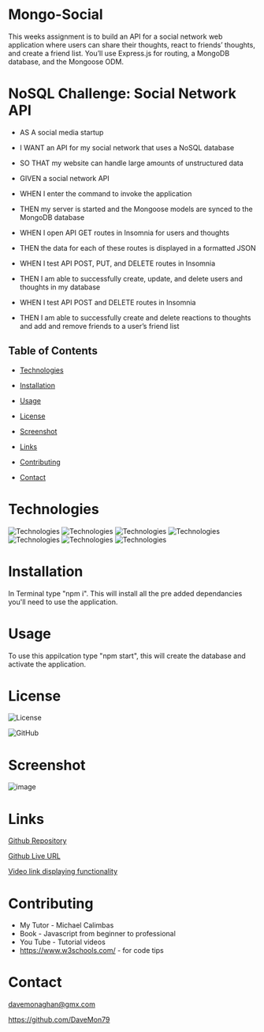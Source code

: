 # Mongo-Social

This weeks assignment is to build an API for a social network web application where users can share their thoughts, react to friends’ thoughts, and create a friend list. You’ll use Express.js for routing, a MongoDB database, and the Mongoose ODM.
  

# NoSQL Challenge: Social Network API

* AS A social media startup
* I WANT an API for my social network that uses a NoSQL database
* SO THAT my website can handle large amounts of unstructured data

* GIVEN a social network API
* WHEN I enter the command to invoke the application
* THEN my server is started and the Mongoose models are synced to the MongoDB database
* WHEN I open API GET routes in Insomnia for users and thoughts
* THEN the data for each of these routes is displayed in a formatted JSON
* WHEN I test API POST, PUT, and DELETE routes in Insomnia
* THEN I am able to successfully create, update, and delete users and thoughts in my database
* WHEN I test API POST and DELETE routes in Insomnia
* THEN I am able to successfully create and delete reactions to thoughts and add and remove friends to a user’s friend list

  
## Table of Contents

* [Technologies](#technologies)
  
* [Installation](#installation)

* [Usage](#usage)

* [License](#license)

* [Screenshot](#screenshot)

* [Links](#links)

* [Contributing](#contributing)

* [Contact](#contact)

# Technologies

![Technologies](https://img.shields.io/badge/-Git-F05032?logo=Git&logoColor=white)
![Technologies](https://img.shields.io/badge/-JavaScript-007396?logo=JavaScript&logoColor=white)
![Technologies](https://img.shields.io/badge/-Node.js-339933?logo=Node.js&logoColor=white)
![Technologies](https://img.shields.io/badge/-npm-CB3837?logo=npm&logoColor=white)
![Technologies](https://img.shields.io/badge/-Insomnia-4000BF?logo=Insomnia&logoColor=white)
![Technologies](https://img.shields.io/badge/-Express-000000?logo=Express&logoColor=white)
![Technologies](https://img.shields.io/badge/-MongoDB-47A248?logo=MongoDB&logoColor=white)


# Installation

In Terminal type "npm i". This will install all the pre added dependancies you'll need to use the application.
  
# Usage
  
To use this appilcation type "npm start", this will create the database and activate the application. 


# License

![License](https://img.shields.io/badge/License-mit-orange.svg)
  
![GitHub](https://img.shields.io/badge/-GitHub-181717?logo=GitHub&logoColor=white)


# Screenshot

![image](https://user-images.githubusercontent.com/103275458/200116110-86e645d0-3d4f-46da-af8f-39f5db97cb39.png)

# Links

[Github Repository](https://github.com/DaveMon79/Mongo-Social)

[Github Live URL](https://davemon79.github.io/Mongo-Social)

[Video link displaying functionality](https://drive.google.com/file/d/1kuXyjPEOWaSgrzXvCI7yjEmGg_bI6Mud/view) 

  
# Contributing

* My Tutor - Michael Calimbas
* Book - Javascript from beginner to professional 
* You Tube - Tutorial videos
* https://www.w3schools.com/ - for code tips

# Contact

davemonaghan@gmx.com

https://github.com/DaveMon79